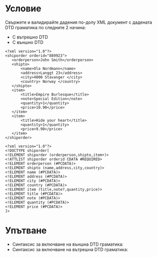 # Условие
Свържете и валидирайте дадения по-долу XML документ с дадената DTD граматика по следните 2 начина:
* С вътрешно DTD
* С външно DTD
```
<?xml version="1.0"?>
<shiporder orderid="889923">
   <orderperson>John Smith</orderperson>
   <shipto>
       <name>Ola Nordmann</name>
       <address>Langgt 23</address>
       <city>4000 Stavanger </city>
       <country> Norway </country>
   </shipto>
   <item>
       <title>Empire Burlesque</title>
       <note>Special Edition</note>
       <quantity>1</quantity>
       <price>10.90</price>
   </item>
   <item>
       <title>Hide your heart</title>
       <quantity>1</quantity>
       <price>9.90</price>
   </item>
</shiporder>
```
```
<?xml version="1.0"?>
<!DOCTYPE shiporder[
<!ELEMENT shiporder (orderperson,shipto,item+)>
<!ATTLIST shiporder orderid CDATA #REQUIRED>
<!ELEMENT orderperson (#PCDATA)>
<!ELEMENT shipto (name,address,city,country)>
<!ELEMENT name (#PCDATA)>
<!ELEMENT address (#PCDATA)>
<!ELEMENT city (#PCDATA)>
<!ELEMENT country (#PCDATA)>
<!ELEMENT item (title,note?,quantity,price)>
<!ELEMENT title (#PCDATA)>
<!ELEMENT note (#PCDATA)>
<!ELEMENT quantity (#PCDATA)>
<!ELEMENT price (#PCDATA)>
]>
```

# Упътване
* Синтаксис за включване на външна DTD граматика: <!DOCTYPE root-element SYSTEM "file-name">
* Синтаксис за включване на вътрешна DTD граматика: <!DOCTYPE root-element [element-declarations]>
